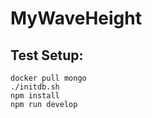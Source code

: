 
# MyWaveHeight

## Test Setup:

    docker pull mongo
    ./initdb.sh
    npm install 
    npm run develop
